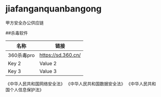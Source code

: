 # jiafanganquanbangong
甲方安全办公供应链

##杀毒软件

| 名称 | 链接 |
| --- | --- |
| 360杀毒pro | https://sd.360.cn/ |
| Key 2 | Value 2 |
| Key 3 | Value 3 |






《中华人民共和国网络安全法》
《中华人民共和国数据安全法》
《中华人民共和国个人信息保护法》
